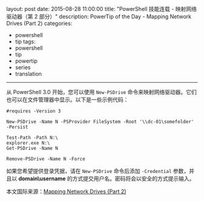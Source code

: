 ﻿layout: post
date: 2015-08-28 11:00:00
title: "PowerShell 技能连载 - 映射网络驱动器（第 2 部分）"
description: PowerTip of the Day - Mapping Network Drives (Part 2)
categories:
- powershell
- tip
tags:
- powershell
- tip
- powertip
- series
- translation
---
从 PowerShell 3.0 开始，您可以使用 `New-PSDrive` 命令来映射网络驱动器。它们也可以在文件管理器中显示。以下是一些示例代码：

    #requires -Version 3
    
    New-PSDrive -Name N -PSProvider FileSystem -Root '\\dc-01\somefolder' -Persist
    
    Test-Path -Path N:\
    explorer.exe N:\
    Get-PSDrive -Name N
    
    Remove-PSDrive -Name N -Force

如果您希望提供登录凭据，请在 `New-PSDrive` 命令后添加 `-Credential` 参数，并且以 **domain\username** 的方式提交用户名。密码将会以安全的方式提示输入。

<!--more-->
本文国际来源：[Mapping Network Drives (Part 2)](http://community.idera.com/powershell/powertips/b/tips/posts/mapping-network-drives-part-2)

